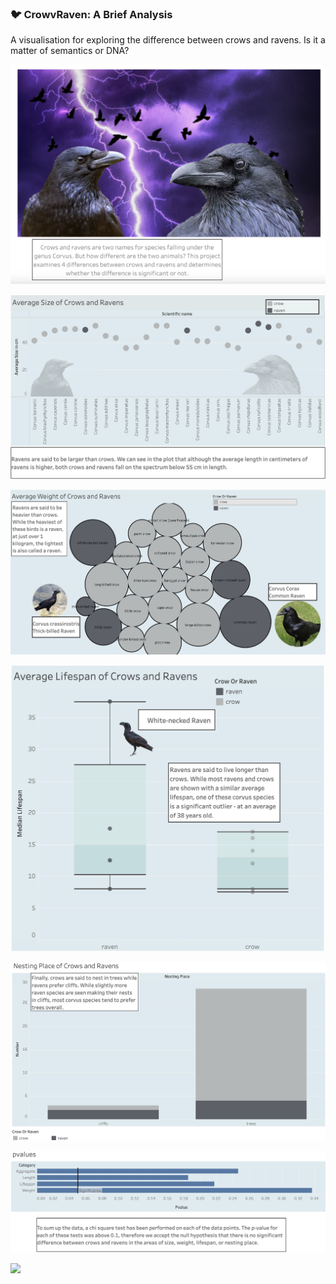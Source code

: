 ### 🐦 CrowvRaven: A Brief Analysis  
A visualisation for exploring the difference between crows and ravens. Is it a matter of semantics or DNA?
<p align="left">
  <img src="https://github.com/amethystaurora-robo/CrowvRaven/blob/main/crow1.png"/>
</p>
<p align="left">
  <img src="https://github.com/amethystaurora-robo/CrowvRaven/blob/main/crow2.png"/>
</p>
<p align="left">
  <img src="https://github.com/amethystaurora-robo/CrowvRaven/blob/main/crow3.png"/>
</p>
<p align="left">
  <img src="https://github.com/amethystaurora-robo/CrowvRaven/blob/main/crow4.png"/>
</p>
<p align="left">
  <img src="https://github.com/amethystaurora-robo/CrowvRaven/blob/main/crow5.png"/>
</p>
<p align="left">
  <img src="https://github.com/amethystaurora-robo/CrowvRaven/blob/main/crow6.png"/>
</p>
<p align="left">
  <a href="https://public.tableau.com/app/profile/amethyst.eicher/viz/DifferencesbetweenCrowsandRavens/DifferencesBetweenCrowsandRavens" target="_blank">
    <img src="https://img.shields.io/badge/Interact%20with%20Vizzes-766090?style=for-the-badge&logo=tableau&logoColor=white&borderRadius=20"/>
  </a>
</p>
